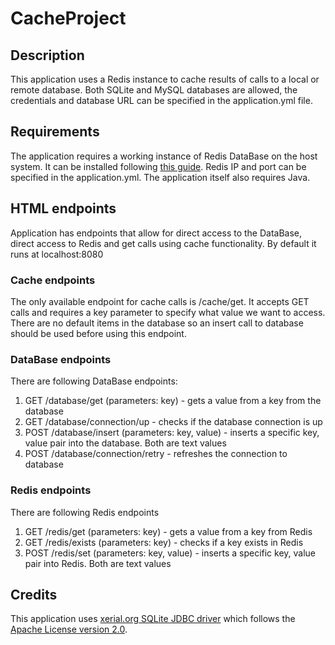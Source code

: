 # CacheProject
## Description
This application uses a Redis instance to cache results of calls to a local or remote database. Both SQLite and MySQL databases are allowed, the credentials and database URL can be specified in the application.yml file.

## Requirements
The application requires a working instance of Redis DataBase on the host system. It can be installed following [this guide](https://redis.io/docs/getting-started/). Redis IP and port can be specified in the application.yml. The application itself also requires Java.

## HTML endpoints
Application has endpoints that allow for direct access to the DataBase, direct access to Redis and get calls using cache functionality. By default it runs at localhost:8080

### Cache endpoints
The only available endpoint for cache calls is /cache/get. It accepts GET calls and requires a key parameter to specify what value we want to access. There are no default items in the database so an insert call to database should be used before using this endpoint.

### DataBase endpoints
There are following DataBase endpoints:
1. GET /database/get (parameters: key) - gets a value from a key from the database
2. GET /database/connection/up - checks if the database connection is up
3. POST /database/insert (parameters: key, value) - inserts a specific key, value pair into the database. Both are text values
4. POST /database/connection/retry - refreshes the connection to database

### Redis endpoints
There are following Redis endpoints
1. GET /redis/get (parameters: key) - gets a value from a key from Redis
2. GET /redis/exists (parameters: key) - checks if a key exists in Redis
3. POST /redis/set (parameters: key, value) - inserts a specific key, value pair into Redis. Both are text values

## Credits
This application uses [xerial.org SQLite JDBC driver](https://github.com/xerial/sqlite-jdbc) which follows the [Apache License version 2.0](https://www.apache.org/licenses/). 
